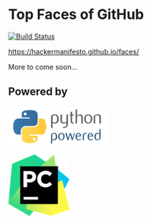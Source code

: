 # Top Faces of GitHub

[![Build Status](https://travis-ci.org/HackerManifesto/faces.svg?branch=master)](https://travis-ci.org/HackerManifesto/faces)

https://hackermanifesto.github.io/faces/

More to come soon...

## Powered by

[![Python Powered](site/images/other/python-powered.png "Python Powered")](https://www.python.org/)

[![Pycharm Powered](site/images/other/pycharm-logo.png "Pycharm Powered")](https://www.jetbrains.com/pycharm/)